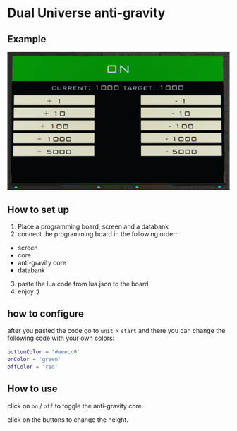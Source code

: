 # Dual Universe anti-gravity



## Example
![alt text](https://github.com/rohimma/du-anti-gravity/blob/main/example.png?raw=true "example image")

## How to set up

1. Place a programming board, screen and a databank
2. connect the programming board in the following order:
  - screen
  - core
  - anti-gravity core
  - databank
3. paste the lua code from lua.json to the board
4. enjoy :)

## how to configure

after you pasted the code go to `unit` > `start` and there you can change the following code with your own colors:
```lua
buttonColor = '#eeecc0'
onColor = 'green' 
offColor = 'red'
```


## How to use

click on `on` / `off` to toggle the anti-gravity core.

click on the buttons to change the height.
